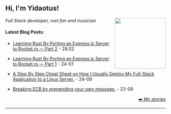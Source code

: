 <h2>Hi, I'm Yidaotus!</h2>
<img align='right' src="https://media.giphy.com/media/h5NmMolgdFcVW/giphy.gif" height="160" />
<p><em>Full Stack developer, rust fan and musician</em></p>

<h4> Latest Blog Posts: </h4>

  - [Learning Rust By Porting an Express.js Server to Rocket.rs — Part 2](https://yidaotus.medium.com/learning-rust-by-porting-an-express-js-server-to-rocket-rs-part-2-71c2f8ec388e) - 28.02

  - [Learning Rust By Porting an Express.js Server to Rocket.rs — Part 1](https://medium.com/swlh/learning-rust-by-porting-an-express-js-server-to-rocket-rs-part-1-31fb0f207a90) - 24-01
  - [A Step By Step Cheat Sheet on How I Usually Deploy My Full-Stack Application to a Linux Server.](https://medium.com/swlh/a-step-by-step-cheat-sheet-on-how-i-usually-deploy-my-full-stack-application-to-a-linux-server-4326277de813) - 24-09
  - [Breaking ECB by prepending your own message.](https://yidaotus.medium.com/breaking-ecb-by-prepending-your-own-message-b7b376d5efbb) - 23-08

<p align="right"><a href="https://medium.com/@yidaotus">➡️ My stories</a></p>


-----
